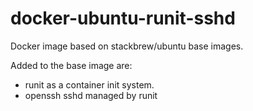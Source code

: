 docker-ubuntu-runit-sshd
========================

Docker image based on stackbrew/ubuntu base images.

Added to the base image are:
* runit as a container init system.
* openssh sshd managed by runit

